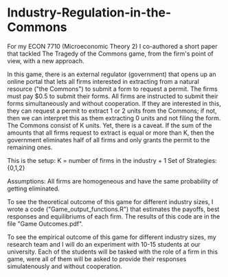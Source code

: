 # Industry-Regulation-in-the-Commons
For my ECON 7710 (Microeconomic Theory 2) I co-authored a short paper that tackled The Tragedy of the Commons game, from the firm's point of view, with a new approach.

In this game, there is an external regulator (government) that opens up an online portal that lets all firms interested in extracting from a natural resource ("the Commons") to submit a form to request a permit. The firms must pay $0.5 to submit their forms. All firms are instructed to submit their forms simultaneously and without cooperation. If they are interested in this, they can request a permit to extract 1 or 2 units from the Commons; if not, then we can interpret this as them extracting 0 units and not filing the form. The Commons consist of K units. Yet, there is a caveat. If the sum of the amounts that all firms request to extract is equal or more than K, then the government eliminates half of all firms and only grants the permit to the remaining ones. 

This is the setup:
K = number of firms in the industry + 1
Set of Strategies: {0,1,2}

Assumptions: All firms are homogeneous and have the same probability of getting eliminated.


To see the theoretical outcome of this game for different industry sizes, I wrote a code ("Game_output_functions.R") that estimates the payoffs, best responses and equilibriums of each firm. The results of this code are in the file "Game Outcomes.pdf".

To see the empirical outcome of this game for different industry sizes, my research team and I will do an experiment with 10-15 students at our university. Each of the students will be tasked with the role of a firm in this game, were all of them will be asked to provide their responses simulatenously and without cooperation. 
